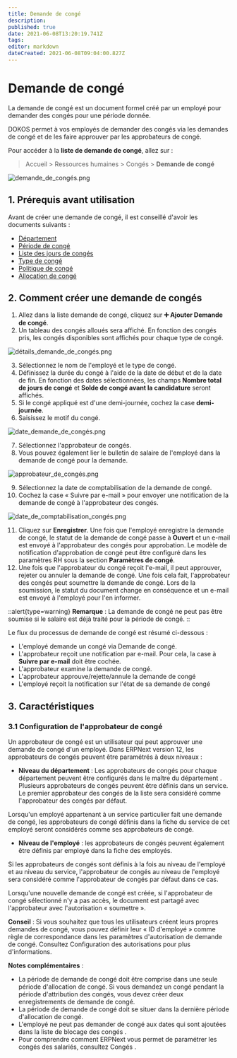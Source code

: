 ```yaml
---
title: Demande de congé
description: 
published: true
date: 2021-06-08T13:20:19.741Z
tags: 
editor: markdown
dateCreated: 2021-06-08T09:04:00.827Z
---
```


# Demande de congé
La demande de congé est un document formel créé par un employé pour demander des congés pour une période donnée.

DOKOS permet à vos employés de demander des congés via les demandes de congé et de les faire approuver par les approbateurs de congé.

Pour accéder à la **liste de demande de congé**, allez sur :

> Accueil > Ressources humaines > Congés > **Demande de congé**

![demande_de_congés.png](/humains-ressources/leave-application/demande_de_congés.png)

## 1. Prérequis avant utilisation

Avant de créer une demande de congé, il est conseillé d'avoir les documents suivants :

- [Département](/fr/human-resources/department)
- [Période de congé](/fr/human-resources/leave-period)
- [Liste des jours de congés](/fr/human-resources/holiday-list)
- [Type de congé](/fr/human-resources/leave-type)
- [Politique de congé](/fr/human-resources/leave-policy)
- [Allocation de congé](/fr/human-resources/leave-allocation)

## 2. Comment créer une demande de congés

1. Allez dans la liste demande de congé, cliquez sur **:heavy_plus_sign: Ajouter Demande de congé**.
2. Un tableau des congés alloués sera affiché. En fonction des congés pris, les congés disponibles sont affichés pour chaque type de congé.

![détails_demande_de_congés.png](/humains-ressources/leave-application/détails_demande_de_congés.png)

3. Sélectionnez le nom de l'employé et le type de congé.
4. Définissez la durée du congé à l'aide de la date de début et de la date de fin. En fonction des dates sélectionnées, les champs **Nombre total de jours de congé** et **Solde de congé avant la candidature** seront affichés.
5. Si le congé appliqué est d'une demi-journée, cochez la case **demi-journée**.
6. Saisissez le motif du congé.

![date_demande_de_congés.png](/humains-ressources/leave-application/date_demande_de_congés.png)

7. Sélectionnez l'approbateur de congés.
8. Vous pouvez également lier le bulletin de salaire de l'employé dans la demande de congé pour la demande.

![approbateur_de_congés.png](/humains-ressources/leave-application/approbateur_de_congés.png)

9. Sélectionnez la date de comptabilisation de la demande de congé.
10. Cochez la case « Suivre par e-mail » pour envoyer une notification de la demande de congé à l'approbateur des congés.

![date_de_comptabilisation_congés.png](/humains-ressources/leave-application/date_de_comptabilisation_congés.png)

11. Cliquez sur **Enregistrer**. 
Une fois que l'employé enregistre la demande de congé, le statut de la demande de congé passe à **Ouvert** et un e-mail est envoyé à l'approbateur des congés pour approbation. Le modèle de notification d'approbation de congé peut être configuré dans les paramètres RH sous la section **Paramètres de congé**.
12. Une fois que l'approbateur du congé reçoit l'e-mail, il peut approuver, rejeter ou annuler la demande de congé. Une fois cela fait, l'approbateur des congés peut soumettre la demande de congé. 
Lors de la soumission, le statut du document change en conséquence et un e-mail est envoyé à l'employé pour l'en informer.

::alert{type=warning}
**Remarque** : La demande de congé ne peut pas être soumise si le salaire est déjà traité pour la période de congé.
::

Le flux du processus de demande de congé est résumé ci-dessous :

- L'employé demande un congé via Demande de congé.
- L'approbateur reçoit une notification par e-mail. Pour cela, la case à **Suivre par e-mail** doit être cochée.
- L'approbateur examine la demande de congé.
- L'approbateur approuve/rejette/annule la demande de congé
- L'employé reçoit la notification sur l'état de sa demande de congé

## 3. Caractéristiques 

### 3.1 Configuration de l'approbateur de congé

Un approbateur de congé est un utilisateur qui peut approuver une demande de congé d'un employé. Dans ERPNext version 12, les approbateurs de congés peuvent être paramétrés à deux niveaux :

- **Niveau du département** : Les approbateurs de congés pour chaque département peuvent être configurés dans le maître du département . Plusieurs approbateurs de congés peuvent être définis dans un service. Le premier approbateur des congés de la liste sera considéré comme l'approbateur des congés par défaut.

Lorsqu'un employé appartenant à un service particulier fait une demande de congé, les approbateurs de congé définis dans la fiche du service de cet employé seront considérés comme ses approbateurs de congé.

- **Niveau de l'employé** : les approbateurs de congés peuvent également être définis par employé dans la fiche des employés.

Si les approbateurs de congés sont définis à la fois au niveau de l'employé et au niveau du service, l'approbateur de congés au niveau de l'employé sera considéré comme l'approbateur de congés par défaut dans ce cas.

Lorsqu'une nouvelle demande de congé est créée, si l'approbateur de congé sélectionné n'y a pas accès, le document est partagé avec l'approbateur avec l'autorisation « soumettre ».

**Conseil** : Si vous souhaitez que tous les utilisateurs créent leurs propres demandes de congé, vous pouvez définir leur « ID d'employé » comme règle de correspondance dans les paramètres d'autorisation de demande de congé. Consultez Configuration des autorisations pour plus d'informations.

**Notes complémentaires** :

- La période de demande de congé doit être comprise dans une seule période d'allocation de congé. Si vous demandez un congé pendant la période d'attribution des congés, vous devez créer deux enregistrements de demande de congé.
- La période de demande de congé doit se situer dans la dernière période d'allocation de congé.
- L'employé ne peut pas demander de congé aux dates qui sont ajoutées dans la liste de blocage des congés .
- Pour comprendre comment ERPNext vous permet de paramétrer les congés des salariés, consultez Congés .

